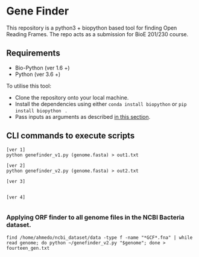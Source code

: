 # Gene Finder
This repository is a python3 + biopython based tool for finding Open Reading Frames. The repo acts as a submission for BioE 201/230 course.


## Requirements
* Bio-Python (ver 1.6 +)
* Python (ver 3.6 +)

To utilise this tool:
* Clone the repository onto your local machine.
* Install the dependencies using either ```conda install biopython``` or ```pip install biopython ``` .
* Pass inputs as arguments as described [in this section](#cli-commands-to-execute-scripts).

## CLI commands to execute scripts
```
[ver 1]
python genefinder_v1.py (genome.fasta) > out1.txt

[ver 2]
python genefinder_v2.py (genome.fasta) > out2.txt

[ver 3]


[ver 4]


```


### Applying ORF finder to all genome files in the NCBI Bacteria dataset.
```
find /home/ahmedo/ncbi_dataset/data -type f -name "*GCF*.fna" | while read genome; do python ~/genefinder_v2.py "$genome"; done > fourteen_gen.txt 

```


